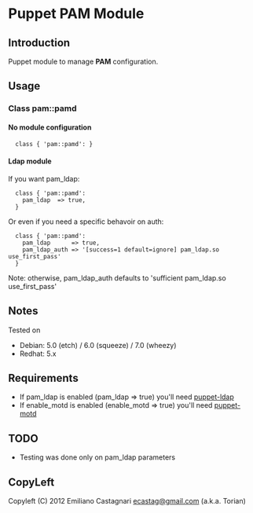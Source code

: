 Puppet PAM Module
=================

Introduction
------------

Puppet module to manage **PAM** configuration.

Usage
-----

### Class pam::pamd

#### No module configuration

```
  class { 'pam::pamd': }
```

#### Ldap module

If you want pam_ldap:

```
  class { 'pam::pamd':
    pam_ldap  => true,
  }
```
Or even if you need a specific behavoir on auth:

```
  class { 'pam::pamd':
    pam_ldap      => true,
    pam_ldap_auth => '[success=1 default=ignore] pam_ldap.so use_first_pass'
  }
```

Note: otherwise, pam_ldap_auth defaults to 'sufficient pam_ldap.so use_first_pass'

Notes
-----

Tested on
 * Debian: 5.0 (etch) / 6.0 (squeeze) / 7.0 (wheezy)
 * Redhat: 5.x 

Requirements
------------

 * If pam_ldap is enabled (pam_ldap => true) you'll need
   [puppet-ldap](https://github.com/torian/puppet-ldap.git)
 * If enable_motd is enabled (enable_motd => true) you'll need
   [puppet-motd](https://github.com/torian/puppet-motd.git)

TODO
----

 * Testing was done only on pam_ldap parameters

CopyLeft
---------

Copyleft (C) 2012 Emiliano Castagnari <ecastag@gmail.com> (a.k.a. Torian)

